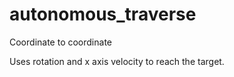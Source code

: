 # autonomous_traverse
Coordinate to coordinate

Uses rotation and x axis velocity to reach the target.
